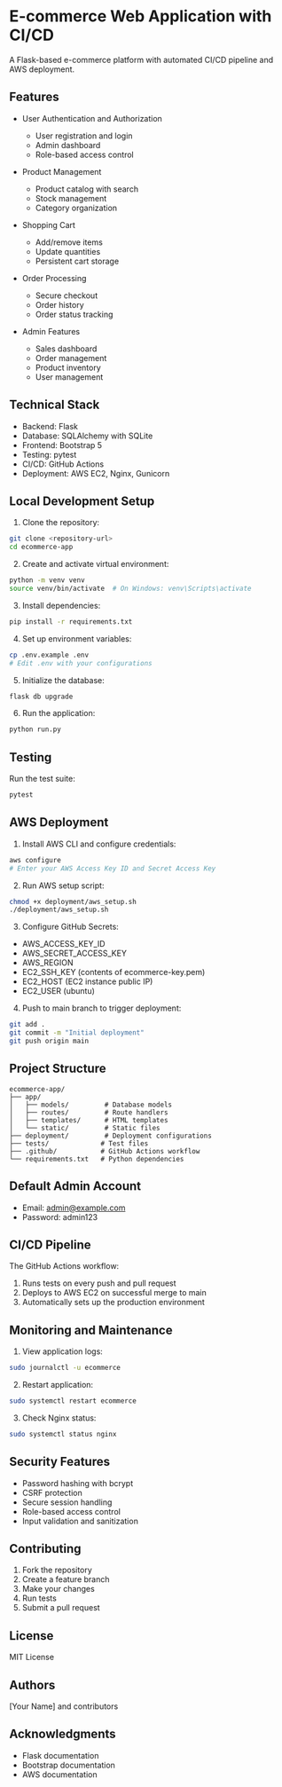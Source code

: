 # E-commerce Web Application with CI/CD

A Flask-based e-commerce platform with automated CI/CD pipeline and AWS deployment.

## Features

- User Authentication and Authorization
  - User registration and login
  - Admin dashboard
  - Role-based access control

- Product Management
  - Product catalog with search
  - Stock management
  - Category organization

- Shopping Cart
  - Add/remove items
  - Update quantities
  - Persistent cart storage

- Order Processing
  - Secure checkout
  - Order history
  - Order status tracking

- Admin Features
  - Sales dashboard
  - Order management
  - Product inventory
  - User management

## Technical Stack

- Backend: Flask
- Database: SQLAlchemy with SQLite
- Frontend: Bootstrap 5
- Testing: pytest
- CI/CD: GitHub Actions
- Deployment: AWS EC2, Nginx, Gunicorn

## Local Development Setup

1. Clone the repository:
```bash
git clone <repository-url>
cd ecommerce-app
```

2. Create and activate virtual environment:
```bash
python -m venv venv
source venv/bin/activate  # On Windows: venv\Scripts\activate
```

3. Install dependencies:
```bash
pip install -r requirements.txt
```

4. Set up environment variables:
```bash
cp .env.example .env
# Edit .env with your configurations
```

5. Initialize the database:
```bash
flask db upgrade
```

6. Run the application:
```bash
python run.py
```

## Testing

Run the test suite:
```bash
pytest
```

## AWS Deployment

1. Install AWS CLI and configure credentials:
```bash
aws configure
# Enter your AWS Access Key ID and Secret Access Key
```

2. Run AWS setup script:
```bash
chmod +x deployment/aws_setup.sh
./deployment/aws_setup.sh
```

3. Configure GitHub Secrets:
- AWS_ACCESS_KEY_ID
- AWS_SECRET_ACCESS_KEY
- AWS_REGION
- EC2_SSH_KEY (contents of ecommerce-key.pem)
- EC2_HOST (EC2 instance public IP)
- EC2_USER (ubuntu)

4. Push to main branch to trigger deployment:
```bash
git add .
git commit -m "Initial deployment"
git push origin main
```

## Project Structure

```
ecommerce-app/
├── app/
│   ├── models/         # Database models
│   ├── routes/         # Route handlers
│   ├── templates/      # HTML templates
│   └── static/         # Static files
├── deployment/         # Deployment configurations
├── tests/             # Test files
├── .github/           # GitHub Actions workflow
└── requirements.txt   # Python dependencies
```

## Default Admin Account

- Email: admin@example.com
- Password: admin123

## CI/CD Pipeline

The GitHub Actions workflow:
1. Runs tests on every push and pull request
2. Deploys to AWS EC2 on successful merge to main
3. Automatically sets up the production environment

## Monitoring and Maintenance

1. View application logs:
```bash
sudo journalctl -u ecommerce
```

2. Restart application:
```bash
sudo systemctl restart ecommerce
```

3. Check Nginx status:
```bash
sudo systemctl status nginx
```

## Security Features

- Password hashing with bcrypt
- CSRF protection
- Secure session handling
- Role-based access control
- Input validation and sanitization

## Contributing

1. Fork the repository
2. Create a feature branch
3. Make your changes
4. Run tests
5. Submit a pull request

## License

MIT License

## Authors

[Your Name] and contributors

## Acknowledgments

- Flask documentation
- Bootstrap documentation
- AWS documentation 